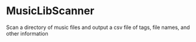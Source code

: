 # MusicLibScanner
Scan a directory of music files and output a csv file of tags, file names, and other information
